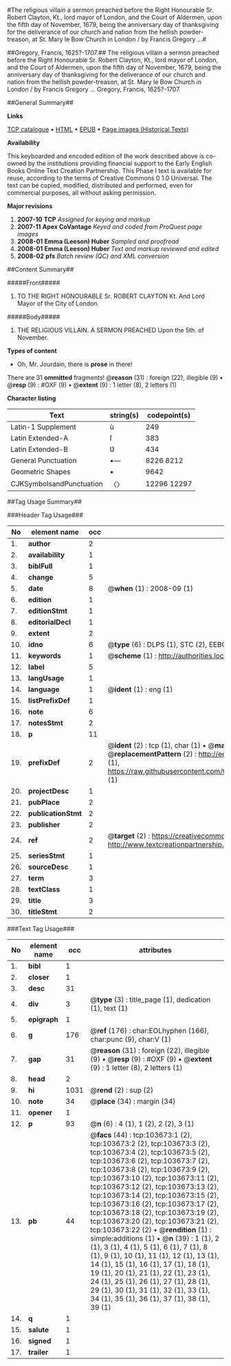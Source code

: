 #The religious villain a sermon preached before the Right Honourable Sr. Robert Clayton, Kt., lord mayor of London, and the Court of Aldermen, upon the fifth day of November, 1679, being the anniversary day of thanksgiving for the deliverance of our church and nation from the hellish powder-treason, at St. Mary le Bow Church in London / by Francis Gregory ...#

##Gregory, Francis, 1625?-1707.##
The religious villain a sermon preached before the Right Honourable Sr. Robert Clayton, Kt., lord mayor of London, and the Court of Aldermen, upon the fifth day of November, 1679, being the anniversary day of thanksgiving for the deliverance of our church and nation from the hellish powder-treason, at St. Mary le Bow Church in London / by Francis Gregory ...
Gregory, Francis, 1625?-1707.

##General Summary##

**Links**

[TCP catalogue](http://www.ota.ox.ac.uk/tcp/)  • 
[HTML](http://tei.it.ox.ac.uk/tcp/Texts-HTML/free/A42/A42060.html)  • 
[EPUB](http://tei.it.ox.ac.uk/tcp/Texts-EPUB/free/A42/A42060.epub) • 
[Page images (Historical Texts)](https://data.historicaltexts.jisc.ac.uk/view?pubId=eebo-15540080e&pageId=eebo-15540080e-103673-1)

**Availability**

This keyboarded and encoded edition of the
	       work described above is co-owned by the institutions
	       providing financial support to the Early English Books
	       Online Text Creation Partnership. This Phase I text is
	       available for reuse, according to the terms of Creative
	       Commons 0 1.0 Universal. The text can be copied,
	       modified, distributed and performed, even for
	       commercial purposes, all without asking permission.

**Major revisions**

1. __2007-10__ __TCP__ *Assigned for keying and markup*
1. __2007-11__ __Apex CoVantage__ *Keyed and coded from ProQuest page images*
1. __2008-01__ __Emma (Leeson) Huber__ *Sampled and proofread*
1. __2008-01__ __Emma (Leeson) Huber__ *Text and markup reviewed and edited*
1. __2008-02__ __pfs__ *Batch review (QC) and XML conversion*

##Content Summary##

#####Front#####

1. TO THE RIGHT HONOURABLE Sr. ROBERT CLAYTON Kt. And Lord Mayor of the City of London.

#####Body#####

1. THE RELIGIOUS VILLAIN. A SERMON PREACHED Upon the 5th. of November.

**Types of content**

  * Oh, Mr. Jourdain, there is **prose** in there!

There are 31 **ommitted** fragments! 
 @__reason__ (31) : foreign (22), illegible (9)  •  @__resp__ (9) : #OXF (9)  •  @__extent__ (9) : 1 letter (8), 2 letters (1)

**Character listing**


|Text|string(s)|codepoint(s)|
|---|---|---|
|Latin-1 Supplement|ù|249|
|Latin Extended-A|ſ|383|
|Latin Extended-B|Ʋ|434|
|General Punctuation|•—|8226 8212|
|Geometric Shapes|▪|9642|
|CJKSymbolsandPunctuation|〈〉|12296 12297|

##Tag Usage Summary##

###Header Tag Usage###

|No|element name|occ|attributes|
|---|---|---|---|
|1.|__author__|2||
|2.|__availability__|1||
|3.|__biblFull__|1||
|4.|__change__|5||
|5.|__date__|8| @__when__ (1) : 2008-09 (1)|
|6.|__edition__|1||
|7.|__editionStmt__|1||
|8.|__editorialDecl__|1||
|9.|__extent__|2||
|10.|__idno__|6| @__type__ (6) : DLPS (1), STC (2), EEBO-CITATION (1), OCLC (1), VID (1)|
|11.|__keywords__|1| @__scheme__ (1) : http://authorities.loc.gov/ (1)|
|12.|__label__|5||
|13.|__langUsage__|1||
|14.|__language__|1| @__ident__ (1) : eng (1)|
|15.|__listPrefixDef__|1||
|16.|__note__|6||
|17.|__notesStmt__|2||
|18.|__p__|11||
|19.|__prefixDef__|2| @__ident__ (2) : tcp (1), char (1)  •  @__matchPattern__ (2) : ([0-9\-]+):([0-9IVX]+) (1), (.+) (1)  •  @__replacementPattern__ (2) : http://eebo.chadwyck.com/downloadtiff?vid=$1&page=$2 (1), https://raw.githubusercontent.com/textcreationpartnership/Texts/master/tcpchars.xml#$1 (1)|
|20.|__projectDesc__|1||
|21.|__pubPlace__|2||
|22.|__publicationStmt__|2||
|23.|__publisher__|2||
|24.|__ref__|2| @__target__ (2) : https://creativecommons.org/publicdomain/zero/1.0/ (1), http://www.textcreationpartnership.org/docs/. (1)|
|25.|__seriesStmt__|1||
|26.|__sourceDesc__|1||
|27.|__term__|3||
|28.|__textClass__|1||
|29.|__title__|3||
|30.|__titleStmt__|2||


###Text Tag Usage###

|No|element name|occ|attributes|
|---|---|---|---|
|1.|__bibl__|1||
|2.|__closer__|1||
|3.|__desc__|31||
|4.|__div__|3| @__type__ (3) : title_page (1), dedication (1), text (1)|
|5.|__epigraph__|1||
|6.|__g__|176| @__ref__ (176) : char:EOLhyphen (166), char:punc (9), char:V (1)|
|7.|__gap__|31| @__reason__ (31) : foreign (22), illegible (9)  •  @__resp__ (9) : #OXF (9)  •  @__extent__ (9) : 1 letter (8), 2 letters (1)|
|8.|__head__|2||
|9.|__hi__|1031| @__rend__ (2) : sup (2)|
|10.|__note__|34| @__place__ (34) : margin (34)|
|11.|__opener__|1||
|12.|__p__|93| @__n__ (6) : 4 (1), 1 (2), 2 (2), 3 (1)|
|13.|__pb__|44| @__facs__ (44) : tcp:103673:1 (2), tcp:103673:2 (2), tcp:103673:3 (2), tcp:103673:4 (2), tcp:103673:5 (2), tcp:103673:6 (2), tcp:103673:7 (2), tcp:103673:8 (2), tcp:103673:9 (2), tcp:103673:10 (2), tcp:103673:11 (2), tcp:103673:12 (2), tcp:103673:13 (2), tcp:103673:14 (2), tcp:103673:15 (2), tcp:103673:16 (2), tcp:103673:17 (2), tcp:103673:18 (2), tcp:103673:19 (2), tcp:103673:20 (2), tcp:103673:21 (2), tcp:103673:22 (2)  •  @__rendition__ (1) : simple:additions (1)  •  @__n__ (39) : 1 (1), 2 (1), 3 (1), 4 (1), 5 (1), 6 (1), 7 (1), 8 (1), 9 (1), 10 (1), 11 (1), 12 (1), 13 (1), 14 (1), 15 (1), 16 (1), 17 (1), 18 (1), 19 (1), 20 (1), 21 (1), 22 (1), 23 (1), 24 (1), 25 (1), 26 (1), 27 (1), 28 (1), 29 (1), 30 (1), 31 (1), 32 (1), 33 (1), 34 (1), 35 (1), 36 (1), 37 (1), 38 (1), 39 (1)|
|14.|__q__|1||
|15.|__salute__|1||
|16.|__signed__|1||
|17.|__trailer__|1||
